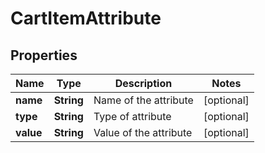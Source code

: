 

# CartItemAttribute


## Properties

| Name | Type | Description | Notes |
|------------ | ------------- | ------------- | -------------|
|**name** | **String** | Name of the attribute |  [optional] |
|**type** | **String** | Type of attribute |  [optional] |
|**value** | **String** | Value of the attribute |  [optional] |



